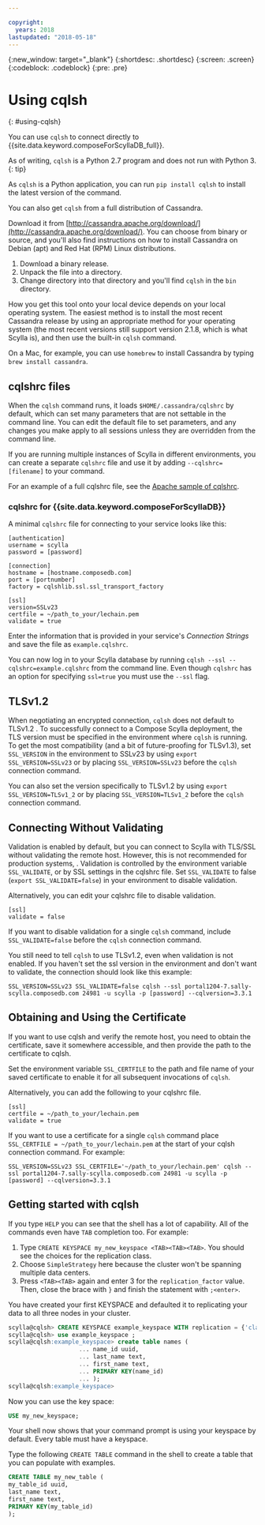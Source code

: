 ```yaml
---

copyright:
  years: 2018
lastupdated: "2018-05-18"
---
```


{:new_window: target="_blank"}
{:shortdesc: .shortdesc}
{:screen: .screen}
{:codeblock: .codeblock}
{:pre: .pre}

# Using cqlsh
{: #using-cqlsh}

You can use `cqlsh` to connect directly to {{site.data.keyword.composeForScyllaDB_full}}.

As of writing, `cqlsh` is a Python 2.7 program and does not run with Python 3.
{: tip}

As `cqlsh` is a Python application, you can run `pip install cqlsh` to install the latest version of the command.

You can also get `cqlsh` from a full distribution of Cassandra.

Download it from [http://cassandra.apache.org/download/](http://cassandra.apache.org/download/). You can choose from binary or source, and you'll also find instructions on how to install Cassandra on Debian (apt) and Red Hat (RPM) Linux distributions.

1. Download a binary release.
2. Unpack the file into a directory.
3. Change directory into that directory and you'll find `cqlsh` in the `bin` directory.

How you get this tool onto your local device depends on your local operating system. The easiest method is to install the most recent Cassandra release by using an appropriate method for your operating system (the most recent versions still support version 2.1.8, which is what Scylla is), and then use the built-in `cqlsh` command. 

On a Mac, for example, you can use `homebrew` to install Cassandra by typing `brew install cassandra`.

## cqlshrc files

When the `cqlsh` command runs, it loads `$HOME/.cassandra/cqlshrc` by default, which can set many parameters that are not settable in the command line. You can edit the default file to set parameters, and any changes you make apply to all sessions unless they are overridden from the command line.

If you are running multiple instances of Scylla in different environments, you can create a separate `cqlshrc` file and use it by adding `--cqlshrc=[filename]` to your command.

For an example of a full cqlshrc file, see the [Apache sample of cqlshrc](https://github.com/apache/cassandra/blob/trunk/conf/cqlshrc.sample). 

### cqlshrc for {{site.data.keyword.composeForScyllaDB}}

A minimal `cqlshrc` file for connecting to your service looks like this:

```
[authentication]
username = scylla
password = [password]

[connection]
hostname = [hostname.composedb.com]
port = [portnumber]
factory = cqlshlib.ssl.ssl_transport_factory

[ssl]
version=SSLv23
certfile = ~/path_to_your/lechain.pem
validate = true
```

Enter the information that is provided in your service's _Connection Strings_ and save the file as `example.cqlshrc`.

You can now log in to your Scylla database by running `cqlsh --ssl --cqlshrc=example.cqlshrc` from the command line. Even though `cqlshrc` has an option for specifying `ssl=true` you must use the `--ssl` flag.

## TLSv1.2

When negotiating an encrypted connection, `cqlsh` does not default to TLSv1.2 . To successfully connect to a Compose Scylla deployment, the TLS version must be specified in the environment where `cqlsh` is running. To get the most compatibility (and a bit of future-proofing for TLSv1.3), set `SSL_VERSION` in the environment to SSLv23 by using `export SSL_VERSION=SSLv23` or by placing `SSL_VERSION=SSLv23` before the `cqlsh` connection command.

You can also set the version specifically to TLSv1.2 by using `export SSL_VERSION=TLSv1_2` or by placing `SSL_VERSION=TLSv1_2` before the `cqlsh` connection command.

## Connecting Without Validating

Validation is enabled by default, but you can connect to Scylla with TLS/SSL without validating the remote host. However, this is not recommended for production systems, . Validation is controlled by the environment variable `SSL_VALIDATE`, or by SSL settings in the cqlshrc file. Set `SSL_VALIDATE` to false (`export SSL_VALIDATE=false`) in your environment to disable validation.

Alternatively, you can edit your cqlshrc file to disable validation.

```
[ssl]  
validate = false
```

If you want to disable validation for a single `cqlsh` command, include `SSL_VALIDATE=false` before the `cqlsh` connection command. 

You still need to tell `cqlsh` to use TLSv1.2, even when validation is not enabled. If you haven't set the ssl version in the environment and don't want to validate, the connection should look like this example:

```
SSL_VERSION=SSLv23 SSL_VALIDATE=false cqlsh --ssl portal1204-7.sally-scylla.composedb.com 24981 -u scylla -p [password] --cqlversion=3.3.1
```

## Obtaining and Using the Certificate

If you want to use cqlsh and verify the remote host, you need to obtain the certificate, save it somewhere accessible, and then provide the path to the certificate to cqlsh.

Set the environment variable  `SSL_CERTFILE` to the path and file name of your saved certificate to enable it for all subsequent invocations of `cqlsh`. 

Alternatively, you can add the following to your cqlshrc file.

```
[ssl]
certfile = ~/path_to_your/lechain.pem
validate = true
```

If you want to use a certificate for a single `cqlsh` command place `SSL_CERTFILE = ~/path_to_your/lechain.pem` at the start of your cqlsh connection command. For example:

```
SSL_VERSION=SSLv23 SSL_CERTFILE='~/path_to_your/lechain.pem' cqlsh --ssl portal1204-7.sally-scylla.composedb.com 24981 -u scylla -p [password] --cqlversion=3.3.1
```

## Getting started with cqlsh

If you type `HELP` you can see that the shell has a lot of capability. All of the commands even have `TAB` completion too. For example:

1. Type `CREATE KEYSPACE my_new_keyspace <TAB><TAB><TAB>`. You should see the choices for the replication class.
2. Choose `SimpleStrategy` here because the cluster won't be spanning multiple data centers.
3. Press `<TAB><TAB>` again and enter 3 for the `replication_factor` value. Then, close the brace with `}` and finish the statement with `;<enter>`.

You have created your first KEYSPACE and defaulted it to replicating your data to all three nodes in your cluster.

```sql
scylla@cqlsh> CREATE KEYSPACE example_keyspace WITH replication = {'class': 'SimpleStrategy', 'replication_factor': 3 };
scylla@cqlsh> use example_keyspace ;
scylla@cqlsh:example_keyspace> create table names (
                    ... name_id uuid,
                    ... last_name text,
                    ... first_name text,
                    ... PRIMARY KEY(name_id)
                    ... );
scylla@cqlsh:example_keyspace> 
```

Now you can use the key space:

```sql 
USE my_new_keyspace;
```

Your shell now shows that your command prompt is using your keyspace by default. Every table must have a keyspace.

Type the following `CREATE TABLE` command in the shell to create a table that you can populate with examples.

```sql
CREATE TABLE my_new_table (
my_table_id uuid,
last_name text,
first_name text,
PRIMARY KEY(my_table_id)
);
```

